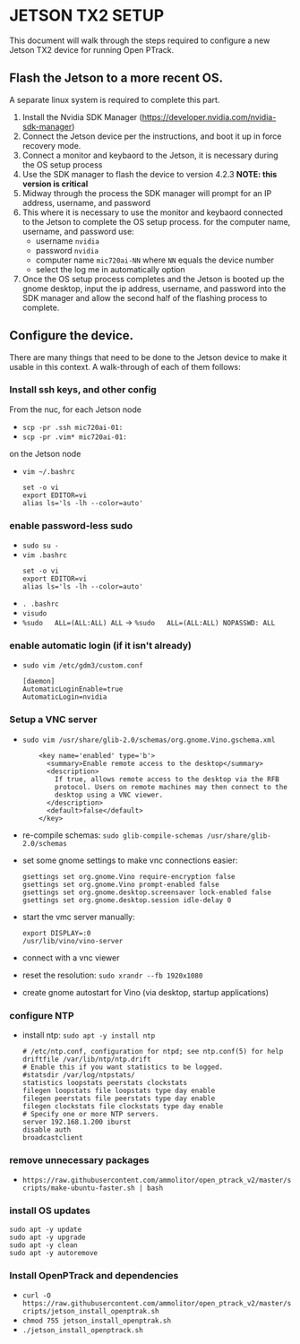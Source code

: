 # JETSON TX2 SETUP
This document will walk through the steps required to configure a new Jetson TX2
device for running Open PTrack.

## Flash the Jetson to a more recent OS. 
A separate linux system is required to complete this part. 
1. Install the Nvidia SDK Manager (https://developer.nvidia.com/nvidia-sdk-manager)
1. Connect the Jetson device per the instructions, and boot it up in force recovery mode.
1. Connect a monitor and keybaord to the Jetson, it is necessary during the OS setup process
1. Use the SDK manager to flash the device to version 4.2.3 **NOTE: this version is critical**
1. Midway through the process the SDK manager will prompt for an IP address, username, and password
1. This where it is necessary to use the monitor and keybaord connected to the Jetson to complete
the OS setup process. for the computer name, username, and password use: 
    * username `nvidia`
    * password `nvidia`
    * computer name `mic720ai-NN` where `NN` equals the device number
    * select the log me in automatically option
1. Once the OS setup process completes and the Jetson is booted up the gnome desktop,
input the ip address, username, and password into the SDK manager and allow the second
 half of the flashing process to complete. 
 
 ## Configure the device. 
 There are many things that need to be done to the Jetson device to make it 
 usable in this context. A walk-through of each of them follows:
 
### Install ssh keys, and other config
From the nuc, for each Jetson node
* `scp -pr .ssh mic720ai-01:`
* `scp -pr .vim* mic720ai-01:`

on the Jetson node
* `vim ~/.bashrc`
    ```
    set -o vi
    export EDITOR=vi
    alias ls='ls -lh --color=auto'
    ```

### enable password-less sudo
* `sudo su -`
* `vim .bashrc`
    ```
    set -o vi
    export EDITOR=vi
    alias ls='ls -lh --color=auto'
    ```
* `. .bashrc`
* `visudo`
* `%sudo   ALL=(ALL:ALL) ALL` -> `%sudo   ALL=(ALL:ALL) NOPASSWD: ALL`

### enable automatic login (if it isn't already)
* `sudo vim /etc/gdm3/custom.conf`
    ```
    [daemon]
    AutomaticLoginEnable=true
    AutomaticLogin=nvidia
    ```
 
### Setup a VNC server
* `sudo vim /usr/share/glib-2.0/schemas/org.gnome.Vino.gschema.xml`
    ```$xml
        <key name='enabled' type='b'>
          <summary>Enable remote access to the desktop</summary>
          <description>
            If true, allows remote access to the desktop via the RFB
            protocol. Users on remote machines may then connect to the
            desktop using a VNC viewer.
          </description>
          <default>false</default>
        </key>
    ```
* re-compile schemas: `sudo glib-compile-schemas /usr/share/glib-2.0/schemas`
* set some gnome settings to make vnc connections easier:
    ```
    gsettings set org.gnome.Vino require-encryption false
    gsettings set org.gnome.Vino prompt-enabled false
    gsettings set org.gnome.desktop.screensaver lock-enabled false
    gsettings set org.gnome.desktop.session idle-delay 0
    ```

* start the vmc server manually:
    ```
    export DISPLAY=:0
    /usr/lib/vino/vino-server
    ```
* connect with a vnc viewer
* reset the resolution: `sudo xrandr --fb 1920x1080`
* create gnome autostart for Vino (via desktop, startup applications)

### configure NTP
* install ntp: `sudo apt -y install ntp`
    ```
    # /etc/ntp.conf, configuration for ntpd; see ntp.conf(5) for help
    driftfile /var/lib/ntp/ntp.drift
    # Enable this if you want statistics to be logged.
    #statsdir /var/log/ntpstats/
    statistics loopstats peerstats clockstats
    filegen loopstats file loopstats type day enable
    filegen peerstats file peerstats type day enable
    filegen clockstats file clockstats type day enable
    # Specify one or more NTP servers.
    server 192.168.1.200 iburst
    disable auth
    broadcastclient
    ```

### remove unnecessary packages
* `https://raw.githubusercontent.com/ammolitor/open_ptrack_v2/master/scripts/make-ubuntu-faster.sh | bash`

### install OS updates
```
sudo apt -y update
sudo apt -y upgrade
sudo apt -y clean
sudo apt -y autoremove
```

### Install OpenPTrack and dependencies
* `curl -O https://raw.githubusercontent.com/ammolitor/open_ptrack_v2/master/scripts/jetson_install_openptrak.sh`
* `chmod 755 jetson_install_openptrak.sh`
* `./jetson_install_openptrack.sh`
